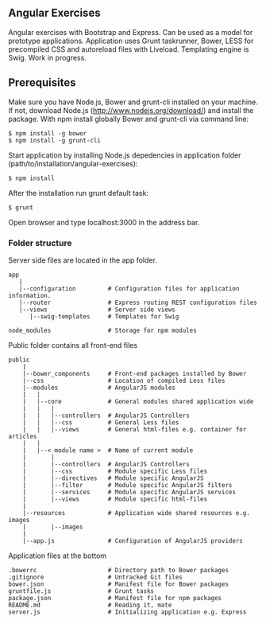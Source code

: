 ## Angular Exercises
Angular exercises with Bootstrap and Express. Can be used as a model for prototype applications. Application uses Grunt taskrunner, Bower, LESS for precompiled CSS and autoreload files with Liveload. Templating engine is Swig. Work in progress.

## Prerequisites
Make sure you have Node.js, Bower and grunt-cli installed on your machine. If not, download Node.js (http://www.nodejs.org/download/) and install the package. With npm install globally Bower and grunt-cli via command line:

```
$ npm install -g bower
$ npm install -g grunt-cli
```

Start application by installing Node.js depedencies in application folder (path/to/installation/angular-exercises):

```
$ npm install
```

After the installation run grunt default task:

```
$ grunt
```
Open browser and type localhost:3000 in the address bar.

### Folder structure

Server side files are located in the app folder.

    app
       |
       |--configuration         # Configuration files for application information.
       |--router                # Express routing REST configuration files
       |--views                 # Server side views
          |--swig-templates     # Templates for Swig

    node_modules                # Storage for npm modules

Public folder contains all front-end files

    public
        |
        |--bower_components     # Front-end packages installed by Bower
        |--css                  # Location of compiled Less files
        |--modules              # AngularJS modules
        |   |
        |   |--core             # General modules shared application wide
        |   |   |
        |   |   |--controllers  # AngularJS Controllers
        |   |   |--css          # General Less files
        |   |   |--views        # General html-files e.g. container for articles
        |   |
        |   |--< module name >  # Name of current module
        |       |
        |       |--controllers  # AngularJS Controllers
        |       |--css          # Module specific Less files
        |       |--directives   # Module specific AngularJS
        |       |--filter       # Module specific AngularJS filters
        |       |--services     # Module specific AngularJS services
        |       |--views        # Module specific html-files
        |
        |--resources            # Application wide shared resources e.g. images
        |       |--images
        |
        |--app.js               # Configuration of AngularJS providers

Application files at the bottom

    .bowerrc                    # Directory path to Bower packages
    .gitignore                  # Untracked Git files
    bower.json                  # Manifest file for Bower packages
    gruntfile.js                # Grunt tasks
    package.json                # Manifest file for npm packages
    README.md                   # Reading it, mate
    server.js                   # Initializing application e.g. Express